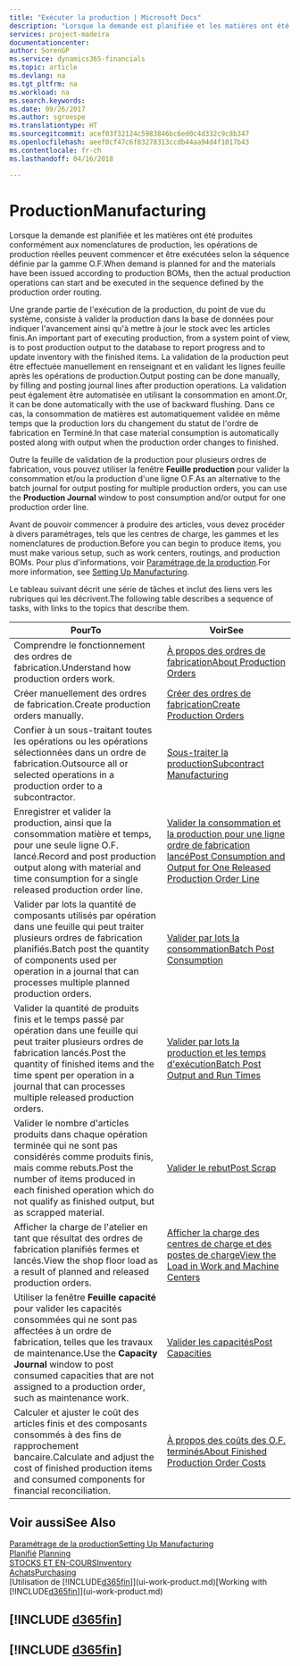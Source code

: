 ```yaml
---
title: "Exécuter la production | Microsoft Docs"
description: "Lorsque la demande est planifiée et les matières ont été produites conformément aux nomenclatures de production, les opérations de production réelles peuvent commencer et être exécutées selon la séquence définie par la gamme O.F."
services: project-madeira
documentationcenter: 
author: SorenGP
ms.service: dynamics365-financials
ms.topic: article
ms.devlang: na
ms.tgt_pltfrm: na
ms.workload: na
ms.search.keywords: 
ms.date: 09/26/2017
ms.author: sgroespe
ms.translationtype: HT
ms.sourcegitcommit: acef03f32124c5983846bc6ed0c4d332c9c8b347
ms.openlocfilehash: aeef0cf47c6f83278313ccdb44aa94d4f1017b43
ms.contentlocale: fr-ch
ms.lasthandoff: 04/16/2018

---
```

# <a name="manufacturing"></a><span data-ttu-id="3f42e-103">Production</span><span class="sxs-lookup"><span data-stu-id="3f42e-103">Manufacturing</span></span>
<span data-ttu-id="3f42e-104">Lorsque la demande est planifiée et les matières ont été produites conformément aux nomenclatures de production, les opérations de production réelles peuvent commencer et être exécutées selon la séquence définie par la gamme O.F.</span><span class="sxs-lookup"><span data-stu-id="3f42e-104">When demand is planned for and the materials have been issued according to production BOMs, then the actual production operations can start and be executed in the sequence defined by the production order routing.</span></span>  

<span data-ttu-id="3f42e-105">Une grande partie de l'exécution de la production, du point de vue du système, consiste à valider la production dans la base de données pour indiquer l'avancement ainsi qu'à mettre à jour le stock avec les articles finis.</span><span class="sxs-lookup"><span data-stu-id="3f42e-105">An important part of executing production, from a system point of view, is to post production output to the database to report progress and to update inventory with the finished items.</span></span> <span data-ttu-id="3f42e-106">La validation de la production peut être effectuée manuellement en renseignant et en validant les lignes feuille après les opérations de production.</span><span class="sxs-lookup"><span data-stu-id="3f42e-106">Output posting can be done manually, by filling and posting journal lines after production operations.</span></span> <span data-ttu-id="3f42e-107">La validation peut également être automatisée en utilisant la consommation en amont.</span><span class="sxs-lookup"><span data-stu-id="3f42e-107">Or, it can be done automatically with the use of backward flushing.</span></span> <span data-ttu-id="3f42e-108">Dans ce cas, la consommation de matières est automatiquement validée en même temps que la production lors du changement du statut de l'ordre de fabrication en Terminé.</span><span class="sxs-lookup"><span data-stu-id="3f42e-108">In that case material consumption is automatically posted along with output when the production order changes to finished.</span></span>  

<span data-ttu-id="3f42e-109">Outre la feuille de validation de la production pour plusieurs ordres de fabrication, vous pouvez utiliser la fenêtre **Feuille production** pour valider la consommation et/ou la production d'une ligne O.F.</span><span class="sxs-lookup"><span data-stu-id="3f42e-109">As an alternative to the batch journal for output posting for multiple production orders, you can use the **Production Journal** window to post consumption and/or output for one production order line.</span></span>

<span data-ttu-id="3f42e-110">Avant de pouvoir commencer à produire des articles, vous devez procéder à divers paramétrages, tels que les centres de charge, les gammes et les nomenclatures de production.</span><span class="sxs-lookup"><span data-stu-id="3f42e-110">Before you can begin to produce items, you must make various setup, such as work centers, routings, and production BOMs.</span></span> <span data-ttu-id="3f42e-111">Pour plus d'informations, voir [Paramétrage de la production](production-configure-production-processes.md).</span><span class="sxs-lookup"><span data-stu-id="3f42e-111">For more information, see [Setting Up Manufacturing](production-configure-production-processes.md).</span></span>

<span data-ttu-id="3f42e-112">Le tableau suivant décrit une série de tâches et inclut des liens vers les rubriques qui les décrivent.</span><span class="sxs-lookup"><span data-stu-id="3f42e-112">The following table describes a sequence of tasks, with links to the topics that describe them.</span></span>   

|<span data-ttu-id="3f42e-113">**Pour**</span><span class="sxs-lookup"><span data-stu-id="3f42e-113">**To**</span></span>|<span data-ttu-id="3f42e-114">**Voir**</span><span class="sxs-lookup"><span data-stu-id="3f42e-114">**See**</span></span>|  
|------------|-------------|  
|<span data-ttu-id="3f42e-115">Comprendre le fonctionnement des ordres de fabrication.</span><span class="sxs-lookup"><span data-stu-id="3f42e-115">Understand how production orders work.</span></span>|[<span data-ttu-id="3f42e-116">À propos des ordres de fabrication</span><span class="sxs-lookup"><span data-stu-id="3f42e-116">About Production Orders</span></span>](production-about-production-orders.md)|
|<span data-ttu-id="3f42e-117">Créer manuellement des ordres de fabrication.</span><span class="sxs-lookup"><span data-stu-id="3f42e-117">Create production orders manually.</span></span>|[<span data-ttu-id="3f42e-118">Créer des ordres de fabrication</span><span class="sxs-lookup"><span data-stu-id="3f42e-118">Create Production Orders</span></span>](production-how-to-create-production-orders.md)|
|<span data-ttu-id="3f42e-119">Confier à un sous-traitant toutes les opérations ou les opérations sélectionnées dans un ordre de fabrication.</span><span class="sxs-lookup"><span data-stu-id="3f42e-119">Outsource all or selected operations in a production order to a subcontractor.</span></span>|[<span data-ttu-id="3f42e-120">Sous-traiter la production</span><span class="sxs-lookup"><span data-stu-id="3f42e-120">Subcontract Manufacturing</span></span>](production-how-to-subcontract-manufacturing.md)|
|<span data-ttu-id="3f42e-121">Enregistrer et valider la production, ainsi que la consommation matière et temps, pour une seule ligne O.F. lancé.</span><span class="sxs-lookup"><span data-stu-id="3f42e-121">Record and post production output along with material and time consumption for a single released production order line.</span></span>|[<span data-ttu-id="3f42e-122">Valider la consommation et la production pour une ligne ordre de fabrication lancé</span><span class="sxs-lookup"><span data-stu-id="3f42e-122">Post Consumption and Output for One Released Production Order Line</span></span>](production-how-to-register-consumption-and-output.md)|  
|<span data-ttu-id="3f42e-123">Valider par lots la quantité de composants utilisés par opération dans une feuille qui peut traiter plusieurs ordres de fabrication planifiés.</span><span class="sxs-lookup"><span data-stu-id="3f42e-123">Batch post the quantity of components used per operation in a journal that can processes multiple planned production orders.</span></span>|[<span data-ttu-id="3f42e-124">Valider par lots la consommation</span><span class="sxs-lookup"><span data-stu-id="3f42e-124">Batch Post Consumption</span></span>](production-how-to-post-consumption.md)|
|<span data-ttu-id="3f42e-125">Valider la quantité de produits finis et le temps passé par opération dans une feuille qui peut traiter plusieurs ordres de fabrication lancés.</span><span class="sxs-lookup"><span data-stu-id="3f42e-125">Post the quantity of finished items and the time spent per operation in a journal that can processes multiple released production orders.</span></span>|[<span data-ttu-id="3f42e-126">Valider par lots la production et les temps d'exécution</span><span class="sxs-lookup"><span data-stu-id="3f42e-126">Batch Post Output and Run Times</span></span>](production-how-to-post-output-quantity.md)|  
|<span data-ttu-id="3f42e-127">Valider le nombre d'articles produits dans chaque opération terminée qui ne sont pas considérés comme produits finis, mais comme rebuts.</span><span class="sxs-lookup"><span data-stu-id="3f42e-127">Post the number of items produced in each finished operation which do not qualify as finished output, but as scrapped material.</span></span>|[<span data-ttu-id="3f42e-128">Valider le rebut</span><span class="sxs-lookup"><span data-stu-id="3f42e-128">Post Scrap</span></span>](production-how-to-post-scrap.md)|
|<span data-ttu-id="3f42e-129">Afficher la charge de l'atelier en tant que résultat des ordres de fabrication planifiés fermes et lancés.</span><span class="sxs-lookup"><span data-stu-id="3f42e-129">View the shop floor load as a result of planned and released production orders.</span></span>|[<span data-ttu-id="3f42e-130">Afficher la charge des centres de charge et des postes de charge</span><span class="sxs-lookup"><span data-stu-id="3f42e-130">View the Load in Work and Machine Centers</span></span>](production-how-to-view-the-load-on-work-centers.md)|      
|<span data-ttu-id="3f42e-131">Utiliser la fenêtre **Feuille capacité** pour valider les capacités consommées qui ne sont pas affectées à un ordre de fabrication, telles que les travaux de maintenance.</span><span class="sxs-lookup"><span data-stu-id="3f42e-131">Use the **Capacity Journal** window to post consumed capacities that are not assigned to a production order, such as maintenance work.</span></span>|[<span data-ttu-id="3f42e-132">Valider les capacités</span><span class="sxs-lookup"><span data-stu-id="3f42e-132">Post Capacities</span></span>](production-how-to-post-capacities.md)|  
|<span data-ttu-id="3f42e-133">Calculer et ajuster le coût des articles finis et des composants consommés à des fins de rapprochement bancaire.</span><span class="sxs-lookup"><span data-stu-id="3f42e-133">Calculate and adjust the cost of finished production items and consumed components for financial reconciliation.</span></span>|[<span data-ttu-id="3f42e-134">À propos des coûts des O.F. terminés</span><span class="sxs-lookup"><span data-stu-id="3f42e-134">About Finished Production Order Costs</span></span>](finance-about-finished-production-order-costs.md)|  

## <a name="see-also"></a><span data-ttu-id="3f42e-135">Voir aussi</span><span class="sxs-lookup"><span data-stu-id="3f42e-135">See Also</span></span>  
[<span data-ttu-id="3f42e-136">Paramétrage de la production</span><span class="sxs-lookup"><span data-stu-id="3f42e-136">Setting Up Manufacturing</span></span>](production-configure-production-processes.md)  
<span data-ttu-id="3f42e-137">[Planifié](production-planning.md)    </span><span class="sxs-lookup"><span data-stu-id="3f42e-137">[Planning](production-planning.md)    </span></span>  
[<span data-ttu-id="3f42e-138">STOCKS ET EN-COURS</span><span class="sxs-lookup"><span data-stu-id="3f42e-138">Inventory</span></span>](inventory-manage-inventory.md)  
[<span data-ttu-id="3f42e-139">Achats</span><span class="sxs-lookup"><span data-stu-id="3f42e-139">Purchasing</span></span>](purchasing-manage-purchasing.md)  
<span data-ttu-id="3f42e-140">[Utilisation de [!INCLUDE[d365fin](includes/d365fin_md.md)]](ui-work-product.md)</span><span class="sxs-lookup"><span data-stu-id="3f42e-140">[Working with [!INCLUDE[d365fin](includes/d365fin_md.md)]](ui-work-product.md)</span></span>

## [!INCLUDE [d365fin](includes/free_trial_md.md)]  
## [!INCLUDE [d365fin](includes/training_link_md.md)]

